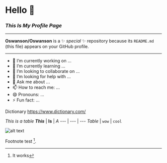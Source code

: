 # __Hello__ 👋
### ___This Is My Profile Page___
***
**Oswanson/Oswanson** is a ✨ _special_ ✨ repository because its `README.md` (this file) appears on your GitHub profile.

<!--How can you read this-->

___
- 🔭 I’m currently working on ...
- 🌱 I’m currently learning ...
- 👯 I’m looking to collaborate on ...
- 🤔 I’m looking for help with ...
- 💬 Ask me about ...
- 📫 How to reach me: ...
- 😄 Pronouns: ...
- ⚡ Fun fact: ...

Dictionary 
https://www.dictionary.com/

_This is a table_
___This___ | **Is** | _A_
--- | --- | ---
*Table* | `wow` | `cool`



![alt text](https://i.guim.co.uk/img/media/26392d05302e02f7bf4eb143bb84c8097d09144b/446_167_3683_2210/master/3683.jpg?width=1200&quality=85&auto=format&fit=max&s=a52bbe202f57ac0f5ff7f47166906403 "Cat")

Footnote test [^1].


[^1]: It works
